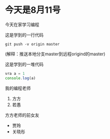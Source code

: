 # 今天是8月11号

今天在家学习编程

这是学到的一行代码

    git push -v origin master
(解释：推送本地分支master到远程origind的master)

这是学到的一堆代码
```javascript
vra a = 1
console.log(a)
```

我的编程老师
1. 方方
2. 若愚

方方老师的前女友
* 贾玲
* 关晓彤



